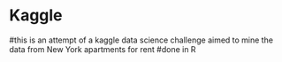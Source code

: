 # Kaggle
#this is an attempt of a kaggle data science challenge aimed to mine the data from New York apartments for rent
#done in R
